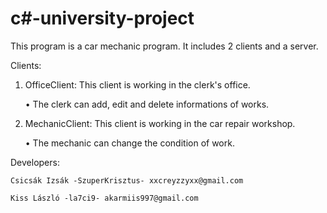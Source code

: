 ﻿# c#-university-project

This program is a car mechanic program. It includes 2 clients and a server. 

Clients:
1) OfficeClient: This client is working in the clerk's office.

      • The clerk can add, edit and delete informations of works.
 
2) MechanicClient: This client is working in the car repair workshop.

      • The mechanic can change the condition of work.

Developers:

    Csicsák Izsák -SzuperKrisztus- xxcreyzzyxx@gmail.com
    
    Kiss László -la7ci9- akarmiis997@gmail.com
